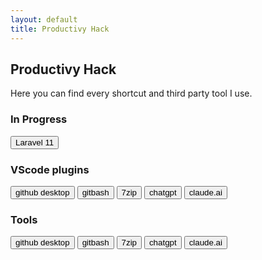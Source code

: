 ```yaml
---
layout: default
title: Productivy Hack
---
```

<h2>Productivy Hack</h2>
<p>Here you can find every shortcut and third party tool I use.</p>

<h3>In Progress</h3>
<button>Laravel 11</button>

<h3>VScode plugins</h3>
<button>github desktop</button>
<button>gitbash</button>
<button>7zip</button>
<button>chatgpt</button>
<button>claude.ai</button>

<h3>Tools</h3>
<button>github desktop</button>
<button>gitbash</button>
<button>7zip</button>
<button>chatgpt</button>
<button>claude.ai</button>
